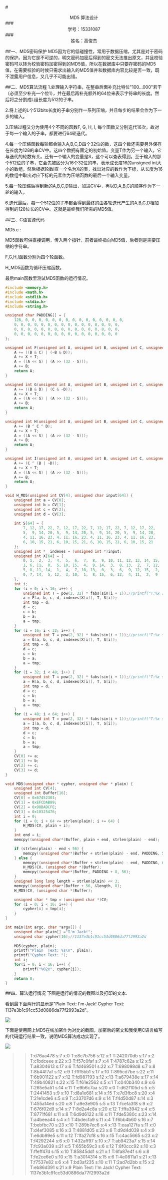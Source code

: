 #<center>MD5 算法设计</center>
###<center>学号：15331087</center>
###<center>姓名：高俊杰</center>

##一、MD5密码保护
MD5因为它的低碰撞性，常用于数据压缩，尤其是对于密码的保护。因为它是不可逆的，明文密码加密后得到的密文无法推出原文，并且校验密码可以转为校验密码加密得到的MD5值，所以在数据库中只要存密码的MD5值，在需要校验的时候只需求出输入的MD5值并和数据库内容比较是否一致，既不泄露用户信息，又几乎不可能出错。

##二、MD5算法流程
1.处理输入字符串，在整串后面补充比特位"100...000"若干（必须至少补充一个位1），并在最后再补充额外的64位来表示字符串的长度。然后将之分割成L组长度为512的子串。

2.将上述的L个512bits长度的子串分别作一系列压缩，并且每步的结果会作为下一步的输入。

3.压缩过程又分为使用4个不同的函数F, G, H, I, 每个函数又分别迭代16次，故对于每一个输入的子串，都要进行64轮迭代。

4.每一个压缩函数每轮都会输入A,B,C,D四个32位的数，这四个数还需要另外保存在长度为128的串CV中。这四个数拥有固定的初始值。变量T作为另一个输入，它与迭代的轮数有关。还有一个输入的变量是S，这个可以查表得到。至于输入的那个512位的子串，它会先被区分为16个32位的串，表示成长度16的unsigned int大小的数组，然后根据轮数i查一个名为X的表，找出对应的数作为下标，从长度为16的数组中取出对应下标的元素作为压缩函数的最后一个输入变量。

5.每一轮压缩后得到新的A,B,C,D输出，加进CV中，再以D,A,B,C的顺序作为下一轮的输入。

6.迭代最后，每一个512位的子串都会得到最终的由各轮迭代产生的A,B,C,D相加得到的128位长的CV中。这就是最终我们所需的MD5值。


##三、C语言源代码

MD5.c :

MD5函数可供直接调用，传入两个指针，前者最终指向MD5值，后者则是需要压缩的字符串。

F,G,H,I函数分别为四个轮函数。

H_MD5函数为循环压缩函数。

最后main函数里测试MD5函数的运行情况。

```c
#include <memory.h>
#include <math.h>
#include <stdlib.h>
#include <stdio.h>
#include <string.h>

unsigned char PADDING[] = {
    128, 0, 0, 0, 0, 0, 0, 0, 0, 0, 0, 0, 0, 0, 0, 0, 
    0, 0, 0, 0, 0, 0, 0, 0, 0, 0, 0, 0, 0, 0, 0, 0, 
    0, 0, 0, 0, 0, 0, 0, 0, 0, 0, 0, 0, 0, 0, 0, 0, 
    0, 0, 0, 0, 0, 0, 0, 0, 0, 0, 0, 0, 0, 0, 0, 0
};

unsigned int F(unsigned int A, unsigned int B, unsigned int C, unsigned int D, unsigned int X, unsigned int T, unsigned int S) {
    A += ((B & C) | (~B & D));
    A += X + T;
    A = ((A << S) | (A >> (32 - S)));
    A += B;
    return A;
}

unsigned int G(unsigned int A, unsigned int B, unsigned int C, unsigned int D, unsigned int X, unsigned int T, unsigned int S) {
    A += ((B & D) | (C & ~D));
    A += X + T;
    A = ((A << S) | (A >> (32 - S)));
    A += B;
    return A;
}

unsigned int H(unsigned int A, unsigned int B, unsigned int C, unsigned int D, unsigned int X, unsigned int T, unsigned int S) {
    A += (B ^ C ^ D);
    A += X + T;
    A = ((A << S) | (A >> (32 - S)));
    A += B;
    return A;
}

unsigned int I(unsigned int A, unsigned int B, unsigned int C, unsigned int D, unsigned int X, unsigned int T, unsigned int S) {
    A += (C ^ (B | ~D));
    A += X + T;
    A = ((A << S) | (A >> (32 - S)));
    A += B;
    return A;
}

void H_MD5(unsigned int CV[4], unsigned char input[64]) {
    unsigned int a = CV[0];
    unsigned int b = CV[1];
    unsigned int c = CV[2];
    unsigned int d = CV[3];
    
    int S[64] = {
        7, 12, 17, 22, 7, 12, 17, 22, 7, 12, 17, 22, 7, 12, 17, 22,
        5,  9, 14, 20, 5,  9, 14, 20, 5,  9, 14, 20, 5,  9, 14, 20,
        4, 11, 16, 23, 4, 11, 16, 23, 4, 11, 16, 23, 4, 11, 16, 23,
        6, 10, 15, 21, 6, 10, 15, 21, 6, 10, 15, 21, 6, 10, 15, 21
    };
    unsigned int *  indexes = (unsigned int *)input;
    unsigned int X[64] = {
        0, 1,  2,  3,  4,  5,  6,  7,  8,  9, 10, 11, 12, 13, 14, 15,
        1, 6, 11,  0,  5, 10, 15,  4,  9, 14,  3,  8, 13,  2,  7, 12,
        5, 8, 11, 14,  1,  4,  7, 10, 13,  0,  3,  6,  9, 12, 15,  2,
        0, 7, 14,  5, 12,  3, 10,  1,  8, 15,  6, 13,  4, 11,  2,  9
    };
    int i;
    for (i = 0; i < 16; i++) {
        unsigned int T = pow(2, 32) * fabs(sin(i + 1));//printf("T:%x s:%d x:%d\n", T, S[i], X[i]);
        a = F(a, b, c, d, indexes[X[i]], T, S[i]);
        int tmp = d;
        d = c;
        c = b;
        b = a;
        a = tmp;
    }
    for (i = 16; i < 32; i++) {
        unsigned int T = pow(2, 32) * fabs(sin(i + 1));//printf("T:%x s:%d x:%d\n", T, S[i], X[i]);
        a = G(a, b, c, d, indexes[X[i]], T, S[i]);
        int tmp = d;
        d = c;
        c = b;
        b = a;
        a = tmp;
    }
    for (i = 32; i < 48; i++) {
        unsigned int T = pow(2, 32) * fabs(sin(i + 1));//printf("T:%x s:%d x:%d\n", T, S[i], X[i]);
        a = H(a, b, c, d, indexes[X[i]], T, S[i]);
        int tmp = d;
        d = c;
        c = b;
        b = a;
        a = tmp;
    }
    for (i = 48; i < 64; i++) {
        unsigned int T = pow(2, 32) * fabs(sin(i + 1));//printf("T:%x s:%d x:%d\n", T, S[i], X[i]);
        a = I(a, b, c, d, indexes[X[i]], T, S[i]);
        int tmp = d;
        d = c;
        c = b;
        b = a;
        a = tmp;
    }
    CV[0] += a;
    CV[1] += b;
    CV[2] += c;
    CV[3] += d;
}

void MD5(unsigned char * cypher, unsigned char * plain) {
    unsigned int CV[4];
    unsigned int Buffer[16];
    CV[0] = 0x67452301;
    CV[1] = 0xEFCDAB89;
    CV[2] = 0x98BADCFE;
    CV[3] = 0x10325476;
    int i = 0;
    for (i = 0; i + 64 <= strlen(plain); i += 64) {
        H_MD5(CV, plain + i);
    }
    int end = i;
    memcpy((unsigned char*)Buffer, plain + end, strlen(plain) - end);

    if (strlen(plain) - end < 56) {
        memcpy((unsigned char*)Buffer + strlen(plain) - end, PADDING, 56 - (strlen(plain) - end));
    } else {
        memcpy((unsigned char*)Buffer + strlen(plain) - end, PADDING, 64 - (strlen(plain) - end));
        H_MD5(CV, (unsigned char *)Buffer);
        memcpy((unsigned char*)Buffer, PADDING + 8, 56);
    }
    unsigned long long length = strlen(plain) << 3;
    memcpy((unsigned char*)Buffer + 56, &length, 8);
    H_MD5(CV, (unsigned char *)Buffer);

    unsigned char * tmp = (unsigned char *)CV;
    for (i = 0; i < 16; i++) {
        cypher[i] = tmp[i];
    }
}

int main(int argc, char *argv[]) {
    unsigned char plain[] ="I'm Jack!";
    unsigned char cypher[16];//1137e3b1c91cc53d0886da77f2993a2d
    
    MD5(cypher, plain);
    printf("Plain  Text: %s\n", plain);
    printf("Cypher Text: ");
    int i;
    for(i = 0; i < 16; i++) {
        printf("%02x", cypher[i]);
    }
    return 0;
}

```

##四、算法运行情况
下图是运行的情况的截图以及打印的文本.

看到最下面两行的显示是"Plain  Text: I'm Jack!
Cypher Text: 1137e3b1c91cc53d0886da77f2993a2d"。

![](MD5.png)

下面是使用网上MD5在线加密作为对比的截图，加密后的密文和我使用C语言编写的代码运行结果一致，说明MD5算法成功实现了。

![](MD5test.png)

>>T:d76aa478 s:7 x:0
T:e8c7b756 s:12 x:1
T:242070db s:17 x:2
T:c1bdceee s:22 x:3
T:f57c0faf s:7 x:4
T:4787c62a s:12 x:5
T:a8304613 s:17 x:6
T:fd469501 s:22 x:7
T:698098d8 s:7 x:8
T:8b44f7af s:12 x:9
T:ffff5bb1 s:17 x:10
T:895cd7be s:22 x:11
T:6b901122 s:7 x:12
T:fd987193 s:12 x:13
T:a679438e s:17 x:14
T:49b40821 s:22 x:15
T:f61e2562 s:5 x:1
T:c040b340 s:9 x:6
T:265e5a51 s:14 x:11
T:e9b6c7aa s:20 x:0
T:d62f105d s:5 x:5
T:2441453 s:9 x:10
T:d8a1e681 s:14 x:15
T:e7d3fbc8 s:20 x:4
T:21e1cde6 s:5 x:9
T:c33707d6 s:9 x:14
T:f4d50d87 s:14 x:3
T:455a14ed s:20 x:8
T:a9e3e905 s:5 x:13
T:fcefa3f8 s:9 x:2
T:676f02d9 s:14 x:7
T:8d2a4c8a s:20 x:12
T:fffa3942 s:4 x:5
T:8771f681 s:11 x:8
T:6d9d6122 s:16 x:11
T:fde5380c s:23 x:14
T:a4beea44 s:4 x:1
T:4bdecfa9 s:11 x:4
T:f6bb4b60 s:16 x:7
T:bebfbc70 s:23 x:10
T:289b7ec6 s:4 x:13
T:eaa127fa s:11 x:0
T:d4ef3085 s:16 x:3
T:4881d05 s:23 x:6
T:d9d4d039 s:4 x:9
T:e6db99e5 s:11 x:12
T:1fa27cf8 s:16 x:15
T:c4ac5665 s:23 x:2
T:f4292244 s:6 x:0
T:432aff97 s:10 x:7
T:ab9423a7 s:15 x:14
T:fc93a039 s:21 x:5
T:655b59c3 s:6 x:12
T:8f0ccc92 s:10 x:3
T:ffeff47d s:15 x:10
T:85845dd1 s:21 x:1
T:6fa87e4f s:6 x:8
T:fe2ce6e0 s:10 x:15
T:a3014314 s:15 x:6
T:4e0811a1 s:21 x:13
T:f7537e82 s:6 x:4
T:bd3af235 s:10 x:11
T:2ad7d2bb s:15 x:2
T:eb86d391 s:21 x:9
Plain  Text: I'm Jack!
Cypher Text: 1137e3b1c91cc53d0886da77f2993a2d